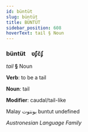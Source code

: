 ```yaml
---
id: büntüt
slug: büntüt
title: BÜNTÜT
sidebar_position: 608
hoverText: tail § Noun
---
```


### büntüt&emsp;<span kind="abugida">ʋ̃ʄc̆ʄ</span>

*tail* **§** Noun

**Verb**: to be a tail

**Noun**: tail

**Modifier**: caudal/tail-like

Malay بونتوت buntut undefined

*Austronesian Language Family*